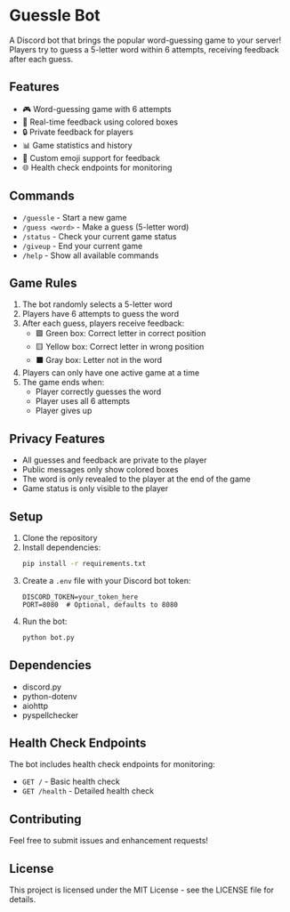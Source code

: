 # Guessle Bot

A Discord bot that brings the popular word-guessing game to your server! Players try to guess a 5-letter word within 6 attempts, receiving feedback after each guess.

## Features

- 🎮 Word-guessing game with 6 attempts
- 🎯 Real-time feedback using colored boxes
- 🔒 Private feedback for players
- 📊 Game statistics and history
- 🎨 Custom emoji support for feedback
- 🌐 Health check endpoints for monitoring

## Commands

- `/guessle` - Start a new game
- `/guess <word>` - Make a guess (5-letter word)
- `/status` - Check your current game status
- `/giveup` - End your current game
- `/help` - Show all available commands

## Game Rules

1. The bot randomly selects a 5-letter word
2. Players have 6 attempts to guess the word
3. After each guess, players receive feedback:
   - 🟩 Green box: Correct letter in correct position
   - 🟨 Yellow box: Correct letter in wrong position
   - ⬛ Gray box: Letter not in the word
4. Players can only have one active game at a time
5. The game ends when:
   - Player correctly guesses the word
   - Player uses all 6 attempts
   - Player gives up

## Privacy Features

- All guesses and feedback are private to the player
- Public messages only show colored boxes
- The word is only revealed to the player at the end of the game
- Game status is only visible to the player

## Setup

1. Clone the repository
2. Install dependencies:
   ```bash
   pip install -r requirements.txt
   ```
3. Create a `.env` file with your Discord bot token:
   ```
   DISCORD_TOKEN=your_token_here
   PORT=8080  # Optional, defaults to 8080
   ```
4. Run the bot:
   ```bash
   python bot.py
   ```

## Dependencies

- discord.py
- python-dotenv
- aiohttp
- pyspellchecker

## Health Check Endpoints

The bot includes health check endpoints for monitoring:
- `GET /` - Basic health check
- `GET /health` - Detailed health check

## Contributing

Feel free to submit issues and enhancement requests!

## License

This project is licensed under the MIT License - see the LICENSE file for details.